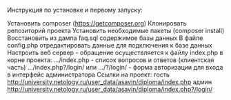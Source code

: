 Инструкция по установке и первому запуску:

Установить composer (https://getcomposer.org)
Клонировать репозиторий проекта
Установить необходимые пакеты (composer install)
Восстановить из дампа faq.sql содержимое базы данных
В файле config.php отредактировать данные для подключения к базе данных
Настроить веб сервер - обращение осуществляется к файлу index.php в корне проекта:
.../index.php - список вопросов и ответов (клиентская часть)
.../index.php?/login/ или .../?/login/ - форма авторизации для входа в интерфейс администратора
Ссылки на проект:
гость http://university.netology.ru/user_data/asavin/diploma/index.php
админ http://university.netology.ru/user_data/asavin/diploma/index.php?/login/
